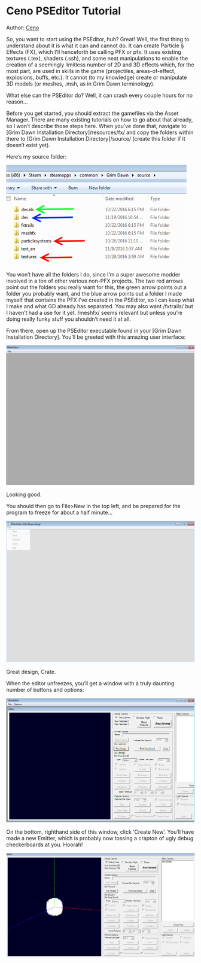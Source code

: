 # Ceno PSEditor Tutorial

Author: [Ceno](https://forums.crateentertainment.com/u/ceno/summary)

So, you want to start using the PSEditor, huh? Great! Well, the first thing to understand about it is what it can and cannot do. It can create Particle § Effects (FX), which I’ll henceforth be calling PFX or pfx. It uses existing textures (.tex), shaders (.ssh), and some neat manipulations to enable the creation of a seemingly limitless number of 2D and 3D effects which, for the most part, are used in skills in the game (projectiles, areas-of-effect, explosions, buffs, etc.). It cannot (to my knowledge) create or manipulate 3D models (or meshes, .msh, as in Grim Dawn terminology).

What else can the PSEditor do? Well, it can crash every couple hours for no reason…

Before you get started, you should extract the gamefiles via the Asset Manager. There are many existing tutorials on how to go about that already, so I won’t describe those steps here. When you’ve done that, navigate to [Grim Dawn Installation Directory]/resources/fx/ and copy the folders within there to [Grim Dawn Installation Directory]/source/ (create this folder if it doesn’t exist yet).

Here’s my source folder:

![sourceFolder](images/source-folder.png)

You won’t have all the folders I do, since I’m a super awesome modder involved in a ton of other various non-PFX projects. The two red arrows point out the folders you really want for this, the green arrow points out a folder you probably want, and the blue arrow points out a folder I made myself that contains the PFX I’ve created in the PSEditor, so I can keep what I make and what GD already has separated. You may also want /fxtrails/ but I haven’t had a use for it yet. /meshfx/ seems relevant but unless you’re doing really funky stuff you shouldn’t need it at all.

From there, open up the PSEditor executable found in your [Grim Dawn Installation Directory]. You’ll be greeted with this amazing user interface:

![text](images/pseditor-interface.png)

Looking good.

You should then go to File>New in the top left, and be prepared for the program to freeze for about a half minute…

![text](images/pseditor-interface2.png)

Great design, Crate.

When the editor unfreezes, you’ll get a window with a truly daunting number of buttons and options:

![text](images/pseditor-interface3.png)

On the bottom, righthand side of this window, click ‘Create New’. You’ll have made a new Emitter, which is probably now tossing a crapton of ugly debug checkerboards at you. Hoorah!

![text](images/pseditor-interface4.png)